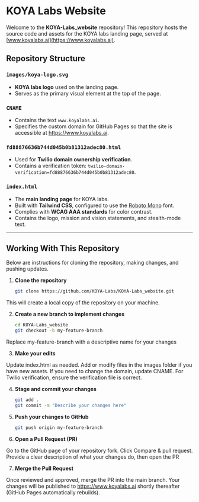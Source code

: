 # KOYA Labs Website

Welcome to the **KOYA-Labs_website** repository! This repository hosts the source code and assets for the KOYA labs landing page, served at [www.koyalabs.ai](https://www.koyalabs.ai).

## Repository Structure

### `images/koya-logo.svg`
- **KOYA labs logo** used on the landing page. 
- Serves as the primary visual element at the top of the page.

### `CNAME`
- Contains the text `www.koyalabs.ai`.
- Specifies the custom domain for GitHub Pages so that the site is accessible at https://www.koyalabs.ai.

### `fd88876636b744d045b0b81312adec80.html`
- Used for **Twilio domain ownership verification**.
- Contains a verification token: `twilio-domain-verification=fd88876636b744d045b0b81312adec80`.

### `index.html`
- The **main landing page** for KOYA labs.
- Built with **Tailwind CSS**, configured to use the [Roboto Mono](https://fonts.google.com/specimen/Roboto+Mono) font. 
- Complies with **WCAG AAA standards** for color contrast.
- Contains the logo, mission and vision statements, and stealth-mode text.

---

## Working With This Repository

Below are instructions for cloning the repository, making changes, and pushing updates.

1. **Clone the repository**

   ```bash
   git clone https://github.com/KOYA-Labs/KOYA-Labs_website.git

This will create a local copy of the repository on your machine.

2. **Create a new branch to implement changes**

   ```bash
   cd KOYA-Labs_website
   git checkout -b my-feature-branch

Replace my-feature-branch with a descriptive name for your changes

3. **Make your edits**

Update index.html as needed.
Add or modify files in the images folder if you have new assets.
If you need to change the domain, update CNAME.
For Twilio verification, ensure the verification file is correct.

4. **Stage and commit your changes**

   ```bash
   git add .
   git commit -m "Describe your changes here"

5. **Push your changes to GitHub**

   ```bash
   git push origin my-feature-branch

6. **Open a Pull Request (PR)**

Go to the GitHub page of your repository fork.
Click Compare & pull request.
Provide a clear description of what your changes do, then open the PR

7. **Merge the Pull Request**

Once reviewed and approved, merge the PR into the main branch.
Your changes will be published to https://www.koyalabs.ai shortly thereafter (GitHub Pages automatically rebuilds).
